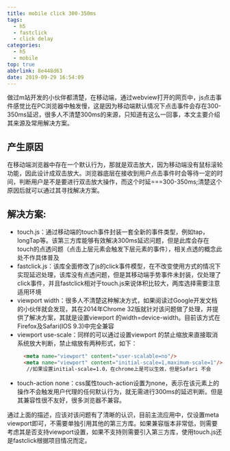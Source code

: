 ```yaml
---
title: mobile click 300-350ms
tags:
  - h5
  - fastclick
  - click delay
categories:
  - h5
  - mobile
top: true
abbrlink: 8e448d63
date: 2019-09-29 16:54:09
---
```

  做过m站开发的小伙伴都清楚，在移动端，通过webview打开的网页中，js点击事件感觉比在PC浏览器中触发慢，这是因为移动端默认情况下点击事件会存在300-350ms延迟，很多人不清楚300ms的来源，只知道有这么一回事，本文主要介绍其来源及常用解决方案。
## 产生原因
  在移动端浏览器中存在一个默认行为，那就是双击放大，因为移动端没有鼠标滚轮功能，因此设计成双击放大。浏览器底层在接收到用户点击事件时会等待一定的时间，判断用户是不是要进行双击放大操作，而这个时延===300-350ms;清楚这个原因后就可以通过其寻找解决方案。
## 解决方案:
   - touch.js：通过移动端的touch事件封装一套全新的事件类型，例如tap，longTap等。该第三方库能够有效解决300ms延迟问题，但是此库会存在touch的点透问题（点击上层元素会触发下层元素的事件），相关点透的概念此处不作具体普及
   - fastclick.js：该库全面修改了js的click事件模型，在不改变使用方式的情况下实现延迟处理，该库没有点透问题，但是其移动端手势事件未封装，仅处理了click事件，并且fastclick相对于touch.js来说体积比较大，两库选择需要注意适用环境
   - viewport width：很多人不清楚这种解决方式，如果阅读过Google开发文档的小伙伴就会发现，其在2014年Chrome 32版就针对该问题做了处理，并提供了解决方案，其就是设置viewport 的width=device-width。目前该方式在Firefox及Safari(IOS 9.3)中完全兼容
   - viewport use-scale：同样的可以通过设置viewport 的禁止缩放来直接取消系统放大判断，禁止缩放有两种形式，如下：
      ```html
        <meta name="viewport" content="user-scalable=no"/>  
        <meta name="viewport" content="initial-scale=1,maximum-scale=1"/> 
         //如果设置initial-scale=1.0，在chrome上是可以生效，但是Safari 不会
      ```
   - touch-action none：css属性touch-action设置为none，表示在该元素上的操作不会触发用户代理的任何默认行为，就无需进行300ms的延迟判断。但是其兼容性很不友好，很多浏览器不兼容。
 
  通过上面的描述，应该对该问题有了清晰的认识，目前主流应用中，仅设置meta viewport即可，不需要单独引用其他的第三方库。如果兼容版本非常低，则需要考虑其是否支持viewport设置，如果不支持则需要引入第三方库，使用touch.js还是fastclick根据项目情况而定。
